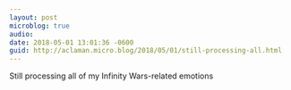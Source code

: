 ```yaml
---
layout: post
microblog: true
audio: 
date: 2018-05-01 13:01:36 -0600
guid: http://aclaman.micro.blog/2018/05/01/still-processing-all.html
---
```

Still processing all of my Infinity Wars-related emotions 
